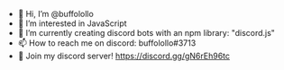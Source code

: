 - 👋 Hi, I’m @buffolollo
- 👀 I’m interested in JavaScript
- 🌱 I’m currently creating discord bots with an npm library: "discord.js"
- 📫 How to reach me on discord: buffolollo#3713
- 🌆 Join my discord server! https://discord.gg/gN6rEh96tc

<!---
buffolollo/buffolollo is a ✨ special ✨ repository because its `README.md` (this file) appears on your GitHub profile.
You can click the Preview link to take a look at your changes.
--->
